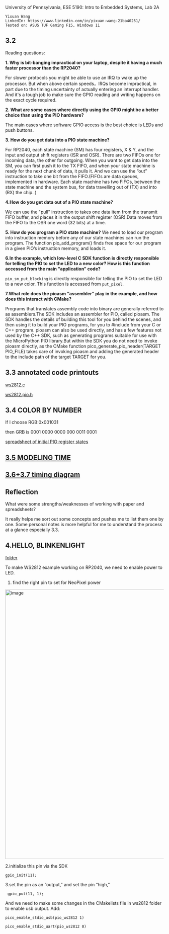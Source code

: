 University of Pennsylvania, ESE 5190: Intro to Embedded Systems, Lab 2A

```
Yixuan Wang
LinkedIn: https://www.linkedin.com/in/yixuan-wang-21ba40251/
Tested on: ASUS TUF Gaming F15, Windows 11
```
 
## 3.2

Reading questions: 

**1. Why is bit-banging impractical on your laptop, despite it having a much faster processor than the RP2040?**

 For slower protocols you might be able to use an IRQ to wake up the processor. But when above certain speeds，IRQs become impractical, in part due to the timing uncertainty of actually entering an interrupt handler. And it's a tough job to make sure the GPIO reading and writing happens on the exact cycle required.
 
**2. What are some cases where directly using the GPIO might be a better choice than using the PIO hardware?**
 
 The main cases where software GPIO access is the best choice is LEDs and push buttons.
 
**3. How do you get data into a PIO state machine?**

For RP2040, each state machine (SM) has four registers, X & Y, and the input and output shift registers (ISR and OSR). There are two FIFOs one for incoming data, the other for outgoing. When you want to get data into the SM, you can first push it to the TX FIFO, and when your state machine is ready for the next chunk of data, it pulls it.
And we can use the “out” instruction to take one bit from the FIFO.(FIFOs are data queues, implemented in hardware. Each state machine has two FIFOs, between the state machine and the system bus, for data travelling out of (TX) and into (RX) the chip. )

**4.How do you get data out of a PIO state machine?**

We can use the "pull" instruction to takes one data item from the transmit FIFO buffer, and places it in the output shift register (OSR).Data moves from the FIFO to the OSR one word (32 bits) at a time. 

**5. How do you program a PIO state machine?**
We need to load our program into instruction memory before any of our state machines can run the program. The function pio_add_program() finds free space for our program in a given PIO’s instruction memory, and loads it.

**6.In the example, which low-level C SDK function is directly responsible for telling the PIO to set the LED to a new color? How is this function accessed from the main “application” code?**

`pio_sm_put_blocking` is directly responsible for telling the PIO to set the LED to a new color. This function is accessed from `put_pixel`.

**7.What role does the pioasm “assembler” play in the example, and how does this interact with CMake?**

Programs that translates assembly code into binary are generally referred to as assemblers.The SDK includes an assembler for PIO, called pioasm. The SDK handles the details of building this tool for you behind the scenes, and then using it to build your PIO programs, for you to #include from your C or C++ program. pioasm can also be used directly, and has a few features not used by the C++ SDK, such as generating programs suitable for use with the MicroPython PIO library.But within the SDK you do not need to invoke pioasm directly, as the CMake function pico_generate_pio_header(TARGET PIO_FILE) takes care of invoking pioasm and adding the generated header to the include path of the target TARGET for you.


## 3.3 annotated code printouts

[ws2812.c](https://github.com/Sharonun/ese5190-2022-lab2-into-the-void-star/blob/main/3.3/ws2812.pdf)

[ws2812.pio.h](https://github.com/Sharonun/ese5190-2022-lab2-into-the-void-star/blob/main/3.3/ws2812.pio.h.pdf)


## 3.4 COLOR BY NUMBER 

If I choose RGB:0x001031

then GRB is 0001 0000 0000 000 0011 0001

[spreadsheet of initial PIO register states](https://github.com/Sharonun/ese5190-2022-lab2-into-the-void-star/blob/main/3.4.xls)


## [3.5 MODELING TIME](https://github.com/Sharonun/ese5190-2022-lab2-into-the-void-star/tree/main/3.5)

## [3.6+3.7 timing diagram ](https://github.com/Sharonun/ese5190-2022-lab2-into-the-void-star/blob/main/3.6%2B3.7.jpg)

## Reflection

 What were some strengths/weaknesses of working with paper and spreadsheets? 

It really helps me sort out some concepts and pushes me to list them one by one. Some personal notes is more helpful for me to understand the process at a glance especially 3.3.


## 4.HELLO, BLINKENLIGHT 

[folder](https://github.com/Sharonun/ese5190-2022-lab2-into-the-void-star/tree/main/ws2812)

To make WS2812 example working on RP2040, we need to enable power to LED.
1. find the right pin to set for NeoPixel power

<img width="857" alt="image" src="https://user-images.githubusercontent.com/114169032/196422135-f4c08c17-94dc-4184-9c5a-344a7c629db1.png">

2.initialize this pin via the SDK

`gpio_init(11);` 

3.set the pin as an “output,” and set the pin “high,”

` gpio_put(11, 1);`

And we need to make some changes in the CMakelists file in ws2812 folder to enable usb output.
Add:

`pico_enable_stdio_usb(pio_ws2812 1)`

`pico_enable_stdio_uart(pio_ws2812 0)`




